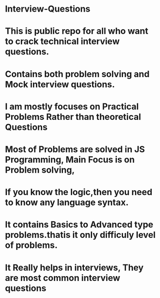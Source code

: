 # Interview-Questions
# This is public repo for all who want to crack technical interview questions.
# Contains both problem solving and Mock interview questions.
# I am mostly focuses on Practical Problems Rather than theoretical Questions
# Most of Problems are solved in JS Programming, Main Focus is on Problem solving,
# If you know the logic,then you need to know any language syntax.
# It contains Basics  to Advanced type problems.thatis it only difficuly level of problems.
# It Really helps in interviews, They are most common interview questions
